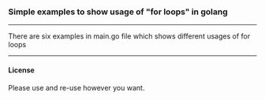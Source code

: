 <h3>Simple examples to show usage of "for loops" in golang</h3>

<hr></hr>
<p>There are six examples in main.go file which shows different usages of for loops

<hr></hr>
<h4>License</h4>

Please use and re-use however you want.